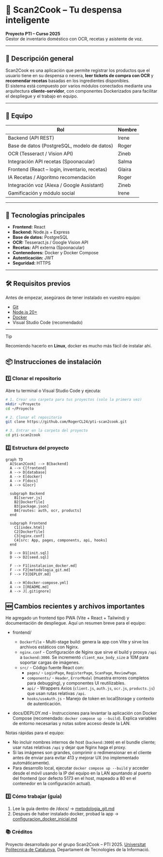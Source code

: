 # 🥫 Scan2Cook – Tu despensa inteligente

**Proyecto PTI – Curso 2025**  
Gestor de inventario doméstico con OCR, recetas y asistente de voz.

---

## 🚀 Descripción general

Scan2Cook es una aplicación que permite registrar los productos que el usuario tiene en su despensa o nevera, **leer tickets de compra con OCR** y **recomendar recetas** basadas en los ingredientes disponibles.  
El sistema está compuesto por varios módulos conectados mediante una arquitectura **cliente-servidor**, con componentes Dockerizados para facilitar el despliegue y el trabajo en equipo.

---

## 👥 Equipo

| Rol | Nombre |
|-----|--------|
| Backend (API REST) | Irene |
| Base de datos (PostgreSQL, modelo de datos) | Roger |
| OCR (Tesseract / Vision API) | Zineb |
| Integración API recetas (Spoonacular) | Salma |
| Frontend (React – login, inventario, recetas) | Glaira |
| IA Recetas / Algoritmo recomendación | Roger |
| Integración voz (Alexa / Google Assistant) | Zineb |
| Gamificación y módulo social | Irene |


---

## 🧩 Tecnologías principales

- **Frontend:** React  
- **Backend:** Node.js + Express  
- **Base de datos:** PostgreSQL  
- **OCR:** Tesseract.js / Google Vision API  
- **Recetas:** API externa (Spoonacular)  
- **Contenedores:** Docker y Docker Compose  
- **Autenticación:** JWT  
- **Seguridad:** HTTPS  

---

## 🛠️ Requisitos previos

Antes de empezar, asegúraos de tener instalado en vuestro equipo:

- [Git](https://git-scm.com/downloads)
- [Node.js 20+](https://nodejs.org/)
- [Docker](docs/instalacion_docker.md)
- Visual Studio Code (recomendado)

---

> [!TIP]
> Recomiendo hacerlo en **Linux**, docker es mucho más fácil de instalar ahí.

## 📦 Instrucciones de instalación

### 1️⃣ Clonar el repositorio
Abre tu terminal o Visual Studio Code y ejecuta:

```bash
# 1. Crear una carpeta para tus proyectos (solo la primera vez)
mkdir ~/Proyecto
cd ~/Proyecto

# 2. Clonar el repositorio
git clone https://github.com/RogerCL24/pti-scan2cook.git

# 3. Entrar en la carpeta del proyecto
cd pti-scan2cook
```

### 2️⃣ Estructura del proyecto

```mermaid
graph TD
  A[Scan2Cook] --> B[backend]
  A --> C[frontend]
  A --> D[database]
  A --> E[docker]
  A --> F[docs]
  A --> G[ocr]
  
  subgraph Backend
    B1[server.js]
    B2[Dockerfile]
    B3[package.json]
    B4[routes: auth, ocr, products]
  end

  subgraph Frontend
    C1[index.html]
    C2[Dockerfile]
    C3[nginx.conf]
    C4[src: App, pages, components, api, hooks]
  end

  D --> D1[init.sql]
  D --> D2[seed.sql]

  F --> F1[instalacion_docker.md]
  F --> F2[metodologia_git.md]
  F --> F3[DEPLOY.md]

  A --> H[docker-compose.yml]
  A --> I[README.md]
  A --> J[.gitignore]
```

## 🆕 Cambios recientes y archivos importantes

He agregado un frontend tipo PWA (Vite + React + Tailwind) y documentación de despliegue. Aquí un resumen breve para el equipo:

- frontend/
  - `Dockerfile` - Multi-stage build: genera la app con Vite y sirve los archivos estáticos con Nginx.
  - `nginx.conf` - Configuración de Nginx que sirve el build y proxya `/api` a `backend:3000`. Se incrementó `client_max_body_size` a 10M para soportar cargas de imágenes.
  - `src/` - Código fuente React con:
    - `pages/` - `LoginPage`, `RegisterPage`, `ScanPage`, `ReviewPage`.
    - `components/` - `Header`, `ErrorModal` (muestra errores completos para debugging), y componentes UI reutilizables.
    - `api/` - Wrappers Axios (`client.js`, `auth.js`, `ocr.js`, `products.js`) que usan rutas relativas `/api`.
    - `hooks/useAuth.js` - Manejo de token en localStorage y contexto de autenticación.

- docs/DEPLOY.md - Instrucciones para levantar la aplicación con Docker Compose (recomendado: `docker compose up --build`). Explica variables de entorno necesarias y notas sobre acceso desde la LAN.

Notas rápidas para el equipo:

- No incluir nombres internos de host (`backend:3000`) en el bundle cliente; usar rutas relativas `/api` y dejar que Nginx haga el proxy.
- Si las imágenes son grandes, comprimir o redimensionar en el cliente antes de enviar para evitar 413 y mejorar UX (no implementado automáticamente).
- Para desarrollo local, ejecutar `docker compose up --build` y acceder desde el móvil usando la IP del equipo en la LAN apuntando al puerto del frontend (por defecto 5173 en el host, mapeado a 80 en el contenedor en la configuración actual).


### 3️⃣ Cómo trabajar (guía)
1. Lee la guía dentro de /docs/ -> [metodologia_git.md](docs/metodologia_git.md)
2. Despues de haber instalado docker, probad la app -> [configuracion_docker_inicial.md](docs/configuracion_docker_inicial.md)

### 📚 Créditos
Proyecto desarrollado por el grupo Scan2Cook – PTI 2025.
[Universitat Politecnica de Catalunya](https://github.com/UPC), Departament de Tecnologies de la Informació.